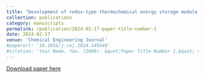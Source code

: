 ```yaml
---
title: "Development of redox-type thermochemical energy storage module: A support-free porous foam made of CuMn2O4/CuMnO2 redox couple"
collection: publications
category: manuscripts
permalink: /publication/2024-02-17-paper-title-number-1
date: 2024-02-17
venue: 'Chemical Engineering Journal'
#paperurl: '10.1016/j.cej.2024.149540'
#citation: 'Your Name, You. (2009). &quot;Paper Title Number 1.&quot; <i>Journal 1</i>. 1(1).'
---
```


[Download paper here](10.1016/j.cej.2024.149540)
